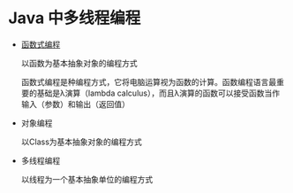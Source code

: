 # Java 中多线程编程

- [函数式编程](https://baike.baidu.com/item/函数式编程/4035031)

    以函数为基本抽象对象的编程方式
   
    函数式编程是种编程方式，它将电脑运算视为函数的计算。函数编程语言最重要的基础是λ演算（lambda calculus），而且λ演算的函数可以接受函数当作输入（参数）和输出（返回值）
- 对象编程

    以Class为基本抽象对象的编程方式

- 多线程编程

    以线程为一个基本抽象单位的编程方式